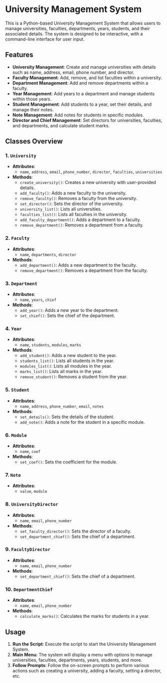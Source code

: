 # University Management System

This is a Python-based University Management System that allows users to manage universities, faculties, departments, years, students, and their associated details. The system is designed to be interactive, with a command-line interface for user input.

## Features

- **University Management**: Create and manage universities with details such as name, address, email, phone number, and director.
- **Faculty Management**: Add, remove, and list faculties within a university.
- **Department Management**: Add and remove departments within a faculty.
- **Year Management**: Add years to a department and manage students within those years.
- **Student Management**: Add students to a year, set their details, and manage their notes.
- **Note Management**: Add notes for students in specific modules.
- **Director and Chief Management**: Set directors for universities, faculties, and departments, and calculate student marks.

## Classes Overview

### 1. `University`
- **Attributes**: 
  - `name`, `address`, `email`, `phone_number`, `director`, `faculties`, `universities`
- **Methods**:
  - `create_university()`: Creates a new university with user-provided details.
  - `add_faculty()`: Adds a new faculty to the university.
  - `remove_faculty()`: Removes a faculty from the university.
  - `set_director()`: Sets the director of the university.
  - `university_list()`: Lists all universities.
  - `faculties_list()`: Lists all faculties in the university.
  - `add_faculty_department()`: Adds a department to a faculty.
  - `remove_department()`: Removes a department from a faculty.

### 2. `Faculty`
- **Attributes**: 
  - `name`, `departments`, `director`
- **Methods**:
  - `add_department()`: Adds a new department to the faculty.
  - `remove_department()`: Removes a department from the faculty.

### 3. `Department`
- **Attributes**: 
  - `name`, `years`, `chief`
- **Methods**:
  - `add_year()`: Adds a new year to the department.
  - `set_chief()`: Sets the chief of the department.

### 4. `Year`
- **Attributes**: 
  - `name`, `students`, `modules`, `marks`
- **Methods**:
  - `add_student()`: Adds a new student to the year.
  - `students_list()`: Lists all students in the year.
  - `modules_list()`: Lists all modules in the year.
  - `marks_list()`: Lists all marks in the year.
  - `remove_student()`: Removes a student from the year.

### 5. `Student`
- **Attributes**: 
  - `name`, `address`, `phone_number`, `email`, `notes`
- **Methods**:
  - `set_details()`: Sets the details of the student.
  - `add_note()`: Adds a note for the student in a specific module.

### 6. `Module`
- **Attributes**: 
  - `name`, `coef`
- **Methods**:
  - `set_coef()`: Sets the coefficient for the module.

### 7. `Note`
- **Attributes**: 
  - `value`, `module`

### 8. `UniversityDirector`
- **Attributes**: 
  - `name`, `email`, `phone_number`
- **Methods**:
  - `set_faculty_director()`: Sets the director of a faculty.
  - `set_department_chief()`: Sets the chief of a department.

### 9. `FacultyDirector`
- **Attributes**: 
  - `name`, `email`, `phone_number`
- **Methods**:
  - `set_department_chief()`: Sets the chief of a department.

### 10. `DepartmentChief`
- **Attributes**: 
  - `name`, `email`, `phone_number`
- **Methods**:
  - `calculate_marks()`: Calculates the marks for students in a year.

## Usage

1. **Run the Script**: Execute the script to start the University Management System.
2. **Main Menu**: The system will display a menu with options to manage universities, faculties, departments, years, students, and more.
3. **Follow Prompts**: Follow the on-screen prompts to perform various actions such as creating a university, adding a faculty, setting a director, etc.
